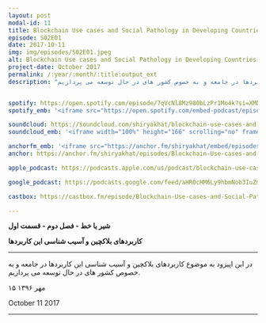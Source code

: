 ```yaml
---
layout: post
modal-id: 11
title: Blockchain Use cases and Social Pathology in Developing Countries (S02E01)
episode: S02E01
date: 2017-10-11
img: img/episodes/S02E01.jpeg
alt: Blockchain Use cases and Social Pathology in Developing Countries (S02E01)
project-date: October 2017
permalink: /:year/:month/:title:output_ext
description: "در این اپیزود به موضوع کاربردهای بلاکچین و آسیب شناسی این کاربردها در جامعه و به خصوص کشور های در حال توسعه می پردازیم."


spotify: https://open.spotify.com/episode/7qVcNl8Mz980bLzPr1Mo4k?si=XMDFOs2qTrW9oDGdRb6NIQ
spotify_emb: '<iframe src="https://open.spotify.com/embed-podcast/episode/7qVcNl8Mz980bLzPr1Mo4k" width="100%" height="232" frameborder="0" allowtransparency="true" allow="encrypted-media"></iframe>'

soundcloud: https://soundcloud.com/shiryakhat/blockchain-use-cases-and-social-pathology-in-developing-countries-episode-1011
soundcloud_emb: '<iframe width="100%" height="166" scrolling="no" frameborder="no" allow="autoplay" src="https://w.soundcloud.com/player/?url=https%3A//api.soundcloud.com/tracks/348077789&color=%23ff5500&auto_play=false&hide_related=true&show_comments=true&show_user=true&show_reposts=false&show_teaser=true"></iframe><div style="font-size: 10px; color: #cccccc;line-break: anywhere;word-break: normal;overflow: hidden;white-space: nowrap;text-overflow: ellipsis; font-family: Interstate,Lucida Grande,Lucida Sans Unicode,Lucida Sans,Garuda,Verdana,Tahoma,sans-serif;font-weight: 100;"><a href="https://soundcloud.com/shiryakhat" title="Shir | Khat" target="_blank" style="color: #cccccc; text-decoration: none;">Shir | Khat</a> · <a href="https://soundcloud.com/shiryakhat/blockchain-use-cases-and-social-pathology-in-developing-countries-episode-1011" title="Blockchain Use cases and Social Pathology in Developing Countries (S02E01)" target="_blank" style="color: #cccccc; text-decoration: none;">Blockchain Use cases and Social Pathology in Developing Countries (S02E01)</a></div>'

anchorfm_emb: '<iframe src="https://anchor.fm/shiryakhat/embed/episodes/Blockchain-Use-cases-and-Social-Pathology-in-Developing-Countries-S02E01-e9idgg" width="100%" frameborder="0" scrolling="no"></iframe>'
anchor: https://anchor.fm/shiryakhat/episodes/Blockchain-Use-cases-and-Social-Pathology-in-Developing-Countries-S02E01-e9idgg

apple_podcast: https://podcasts.apple.com/us/podcast/blockchain-use-cases-social-pathology-in-developing/id1221206951?i=1000393848197

google_podcast: https://podcasts.google.com/feed/aHR0cHM6Ly9hbmNob3IuZm0vcy8xMWFhODUzYy9wb2RjYXN0L3Jzcw/episode/dGFnOnNvdW5kY2xvdWQsMjAxMDp0cmFja3MvMzQ4MDc3Nzg5?ved=0CBcQzsICahcKEwiw46XZ-NXpAhUAAAAAHQAAAAAQAQ

castbox: https://castbox.fm/episode/Blockchain-Use-cases-and-Social-Pathology-in-Developing-Countries-(S02E01)-id2539522-id216823185?utm_source=website&utm_medium=dlink&utm_campaign=web_share&utm_content=Blockchain%20Use%20cases%20and%20Social%20Pathology%20in%20Developing%20Countries%20(S02E01)-CastBox_FM

---
```


**شیر یا خط -  فصل دوم - قسمت اول**

**کاربردهای بلاکچین و آسیب شناسی این کاربردها**

------------------------------------------------------------------------------------

در این اپیزود به موضوع کاربردهای بلاکچین و آسیب شناسی این کاربردها در جامعه و به خصوص کشور های در حال توسعه می پردازیم.


۱۵ مهر ۱۳۹۶

October 11 2017


-----------------------------------------------------------------------
